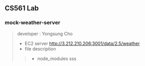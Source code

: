 ## CS561 Lab
### mock-weather-server
> developer : Yongsung Cho
>
> * EC2 server 
> http://3.212.210.206:3001/data/2.5/weather
> * file description
> > + node_modules
> > sss

